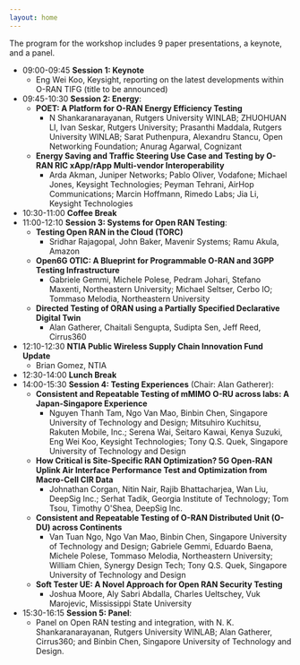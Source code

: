 ```yaml
---
layout: home
---
```


The program for the workshop includes 9 paper presentations, a keynote, and a panel.


- 09:00-09:45 **Session 1: Keynote**
	- Eng Wei Koo, Keysight, reporting on the latest developments within O-RAN TIFG (title to be announced)
- 09:45-10:30 **Session 2: Energy**: 
	- **POET: A Platform for O-RAN Energy Efficiency Testing**
		- N Shankaranarayanan, Rutgers University WINLAB; ZHUOHUAN LI, Ivan Seskar, Rutgers University; Prasanthi Maddala, Rutgers University WINLAB; Sarat Puthenpura, Alexandru Stancu, Open Networking Foundation; Anurag Agarwal, Cognizant
	- **Energy Saving and Traffic Steering Use Case and Testing by O-RAN RIC xApp/rApp Multi-vendor Interoperability**
		- Arda Akman, Juniper Networks; Pablo Oliver, Vodafone; Michael Jones, Keysight Technologies; Peyman Tehrani, AirHop Communications; Marcin Hoffmann, Rimedo Labs; Jia Li, Keysight Technologies
- 10:30-11:00 **Coffee Break**
- 11:00-12:10 **Session 3: Systems for Open RAN Testing**:
	- **Testing Open RAN in the Cloud (TORC)**
		- Sridhar Rajagopal, John Baker, Mavenir Systems; Ramu Akula, Amazon
	- **Open6G OTIC: A Blueprint for Programmable O-RAN and 3GPP Testing Infrastructure**
		- Gabriele Gemmi, Michele Polese, Pedram Johari, Stefano Maxenti, Northeastern University; Michael Seltser, Cerbo IO; Tommaso Melodia, Northeastern University
	- **Directed Testing of ORAN using a Partially Specified Declarative Digital Twin**
		- Alan Gatherer, Chaitali Sengupta, Sudipta Sen, Jeff Reed, Cirrus360
- 12:10-12:30 **NTIA Public Wireless Supply Chain Innovation Fund Update**
	- Brian Gomez, NTIA
- 12:30-14:00 **Lunch Break**
- 14:00-15:30 **Session 4: Testing Experiences** (Chair: Alan Gatherer):
	- **Consistent and Repeatable Testing of mMIMO O-RU across labs: A Japan-Singapore Experience** 
		- Nguyen Thanh Tam, Ngo Van Mao, Binbin Chen, Singapore University of Technology and Design; Mitsuhiro Kuchitsu, Rakuten Mobile, Inc.; Serena Wai, Seitaro Kawai, Kenya Suzuki, Eng Wei Koo, Keysight Technologies; Tony Q.S. Quek, Singapore University of Technology and Design
	- **How Critical is Site-Specific RAN Optimization? 5G Open-RAN Uplink Air Interface Performance Test and Optimization from Macro-Cell CIR Data**
		- Johnathan Corgan, Nitin Nair, Rajib Bhattacharjea, Wan Liu, DeepSig Inc.; Serhat Tadik, Georgia Institute of Technology; Tom Tsou, Timothy O'Shea, DeepSig Inc.
	- **Consistent and Repeatable Testing of O-RAN Distributed Unit (O-DU) across Continents**
		- Van Tuan Ngo, Ngo Van Mao, Binbin Chen, Singapore University of Technology and Design; Gabriele Gemmi, Eduardo Baena, Michele Polese, Tommaso Melodia, Northeastern University; William Chien, Synergy Design Tech; Tony Q.S. Quek, Singapore University of Technology and Design
	- **Soft Tester UE: A Novel Approach for Open RAN Security Testing**
		- Joshua Moore, Aly Sabri Abdalla, Charles Ueltschey, Vuk Marojevic, Mississippi State University
- 15:30-16:15 **Session 5: Panel**:
	- Panel on Open RAN testing and integration, with N. K. Shankaranarayanan, Rutgers University WINLAB; Alan Gatherer, Cirrus360; and Binbin Chen, Singapore University of Technology and Design.







<!-- The main categories (or tracks) of the different talks as well as their coloring can be adapted in the `_config.yml` file under `conference.talks.main_categories`. See also the [Talk Settings](https://github.com/DigitaleGesellschaft/jekyll-theme-conference/#talk-settings-main-categories) section of the theme's README file. -->
